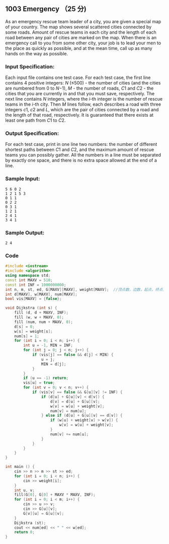 ## 1003 Emergency （25 分)

As an emergency rescue team leader of a city, you are given a special map of your country. The map shows several scattered cities connected by some roads. Amount of rescue teams in each city and the length of each road between any pair of cities are marked on the map. When there is an emergency call to you from some other city, your job is to lead your men to the place as quickly as possible, and at the mean time, call up as many hands on the way as possible.

### Input Specification:

Each input file contains one test case. For each test case, the first line contains 4 positive integers: *N* (≤500) - the number of cities (and the cities are numbered from 0 to *N*−1), *M* - the number of roads, *C*1 and *C*2 - the cities that you are currently in and that you must save, respectively. The next line contains *N* integers, where the *i*-th integer is the number of rescue teams in the *i*-th city. Then *M* lines follow, each describes a road with three integers *c*1, *c*2 and *L*, which are the pair of cities connected by a road and the length of that road, respectively. It is guaranteed that there exists at least one path from *C*1 to *C*2.

### Output Specification:

For each test case, print in one line two numbers: the number of different shortest paths between *C*1 and *C*2, and the maximum amount of rescue teams you can possibly gather. All the numbers in a line must be separated by exactly one space, and there is no extra space allowed at the end of a line.

### Sample Input:

```in
5 6 0 2
1 2 1 5 3
0 1 1
0 2 2
0 3 1
1 2 1
2 4 1
3 4 1
```

### Sample Output:

```out
2 4
```

### Code

```c++
#include <iostream>
#include <algorithm>
using namespace std;
const int MAXV = 510;
const int INF = 1000000000;
int n, m, st, ed, G[MAXV][MAXV], weight[MAXV];	//顶点数，边数，起点，终点，邻接矩阵，点权 
int d[MAXV], w[MAXV], num[MAXV];
bool vis[MAXV] = {false};

void Dijkstra (int s) {
	fill (d, d + MAXV, INF);
	fill (w, w + MAXV, 0);
	fill (num, num + MAXV, 0);
	d[s] = 0;
	w[s] = weight[s];
	num[s] = 1;
	for (int i = 0; i < n; i++) {
		int u = -1, MIN = INF;
		for (int j = 0; j < n; j++) {
			if (vis[j] == false && d[j] < MIN) {
				u = j;
				MIN = d[j];
			}
		}
		if (u == -1) return;
		vis[u] = true;
		for (int v = 0; v < n; v++) {
			if (vis[v] == false && G[u][v] != INF) {
				if (d[u] + G[u][v] < d[v]) {
					d[v] = d[u] + G[u][v];
					w[v] = w[u] + weight[v];
					num[v] = num[u];
				} else if (d[u] + G[u][v] == d[v]) {
					if (w[u] + weight[v] > w[v]) {
						w[v] = w[u] + weight[v];
					}
					num[v] += num[u];
				}
			}
		}
	}
}

int main () {
	cin >> n >> m >> st >> ed;
	for (int i = 0; i < n; i++) {
		cin >> weight[i];
	}
	int u, v;
	fill(G[0], G[0] + MAXV * MAXV, INF);
	for (int i = 0; i < m; i++) {
		cin >> u >> v;
		cin >> G[u][v];
		G[v][u] = G[u][v];
	}
	Dijkstra (st);
	cout << num[ed] << " " << w[ed];
	return 0;
}
```

